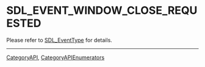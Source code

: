 # SDL_EVENT_WINDOW_CLOSE_REQUESTED

Please refer to [SDL_EventType](SDL_EventType) for details.

----
[CategoryAPI](CategoryAPI), [CategoryAPIEnumerators](CategoryAPIEnumerators)

